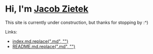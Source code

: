 # Hi, I'm [Jacob Zietek](https://www.linkedin.com/in/jacob-zietek/)

This site is currently under construction, but thanks for stopping by :^)

Links:
 - [index.md.replace(".md", "")](https://jacob-zietek.github.io/index.html)
 - [README.md.replace(".md", "")](https://jacob-zietek.github.io/README.html)